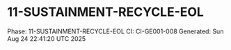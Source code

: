 # 11-SUSTAINMENT-RECYCLE-EOL
Phase: 11-SUSTAINMENT-RECYCLE-EOL
CI: CI-GE001-008
Generated: Sun Aug 24 22:41:20 UTC 2025
